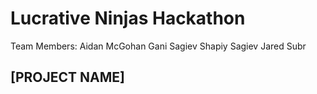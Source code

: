 # Lucrative Ninjas Hackathon

Team Members:
Aidan McGohan
Gani Sagiev
Shapiy Sagiev
Jared Subr

## [PROJECT NAME]
